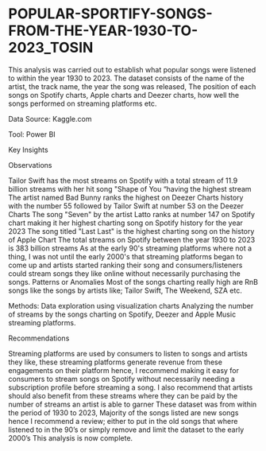 # POPULAR-SPORTIFY-SONGS-FROM-THE-YEAR-1930-TO-2023_TOSIN

This analysis was carried out to establish what popular songs were listened to within the year 1930 to 2023. The dataset consists of the name of the artist, the track name, the year the song was released, The position of each songs on Spotify charts, Apple charts and Deezer charts, how well the songs performed on streaming platforms etc.

Data Source: Kaggle.com

Tool: Power BI

Key Insights

Observations

Tailor Swift has the most streams on Spotify with a total stream of 11.9 billion streams 
with her hit song "Shape of You “having the highest stream
The artist named Bad Bunny ranks the highest on Deezer Charts history with the number 
55 followed by Tailor Swift at number 53 on the Deezer Charts
 The song "Seven" by the artist Latto ranks at number 147 on Spotify chart making it her 
highest charting song on Spotify history for the year 2023
The song titled "Last Last" is the highest charting song on the history of Apple Chart
The total streams on Spotify between the year 1930 to 2023 is 383 billion streams
 As at the early 90's streaming platforms where not a thing, I was not until the early 2000's 
that streaming platforms began to come up and artists started ranking their song and 
consumers/listeners could stream songs they like online without necessarily purchasing the 
songs.
Patterns or Anomalies
Most of the songs charting really high are RnB songs like the songs by artists like; Tailor Swift, 
The Weekend, SZA etc.

 Methods:
Data exploration using visualization charts
Analyzing the number of streams by the songs charting on Spotify, Deezer and Apple Music 
streaming platforms.

Recommendations

Streaming platforms are used by consumers to listen to songs and artists they like, these 
streaming platforms generate revenue from these engagements on their platform hence, I 
recommend making it easy for consumers to stream songs on Spotify without necessarily 
needing a subscription profile before streaming a song.
 I also recommend that artists should also benefit from these streams where they can be paid 
by the number of streams an artist is able to garner
 These dataset was from within the period of 1930 to 2023, Majority of the songs listed are 
new songs hence I recommend a review; either to put in the old songs that where listened 
to in the 90’s or simply remove and limit the dataset to the early 2000’s
This analysis is now complete.

 
